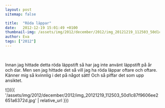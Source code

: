 ```yaml
---
layout: post
sitemap: false

title:  "Röda läppar"
date:   2012-12-19 15:01:49 +0100
thumbnail-img: /assets/img/2012/december/2012/img_20121219_112503_50d1c87f9606ee2651a6372d.jpg
author: Eva
tags: ["2012"]
---
```





 




Innan jag hittade detta röda läppstift så har jag inte använt läppstift på år och dar. Men sen jag hittade det så vill jag ha röda läppar oftare och oftare. Känner mig så kvinnlig i det på något sätt! Och så piffar det som upp ansiktet.

![]({{ '/assets/img/2012/december/2012/img_20121219_112503_50d1c87f9606ee2651a6372d.jpg'  | relative_url }})

